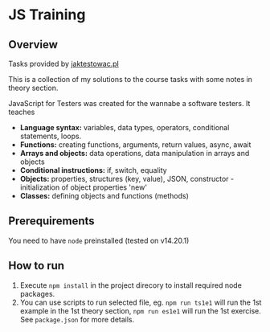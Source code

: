 # JS Training

## Overview

Tasks provided by [jaktestowac.pl](https://jaktestowac.pl/course/javascript-dla-testera/)

This is a collection of my solutions to the course tasks with some notes in theory section.

JavaScript for Testers was created for the wannabe a software testers. It teaches 

- **Language syntax:** variables, data types, operators, conditional statements, loops.
- **Functions:** creating functions, arguments, return values, async, await
- **Arrays and objects:** data operations, data manipulation in arrays and objects
- **Conditional instructions:** if, switch, equality
- **Objects:** properties, structures (key, value), JSON, constructor - initialization of object properties 'new' 
- **Classes:** defining objects and functions (methods) 

## Prerequirements

You need to have `node` preinstalled (tested on v14.20.1)

## How to run

1. Execute `npm install` in the project direcory to install required node packages.
2. You can use scripts to run selected file, eg. `npm run ts1e1` will run the 1st example in the 1st theory section, `npm run es1e1` will run the 1st exercise. See `package.json` for more details.



